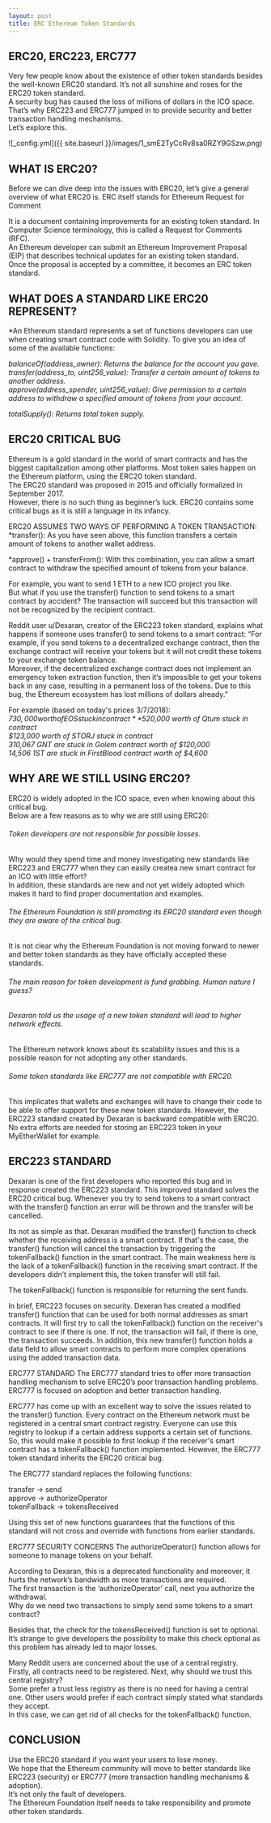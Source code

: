 ```yaml
---
layout: post
title: ERC Ethereum Token Standards 
---
```


 <!-- 
### chat [![Gitter](https://badges.gitter.im/Join%20Chat.svg)](https://gitter.im/wooriapt?utm_source=share-link&utm_medium=link&utm_campaign=share-link)
-->


ERC20, ERC223, ERC777
---

Very few people know about the existence of other token standards besides the well-known ERC20 standard. 
It’s not all sunshine and roses for the ERC20 token standard.  
A security bug has caused the loss of millions of dollars in the ICO space.   
That’s why ERC223 and ERC777 jumped in to provide security and better transaction handling mechanisms.   
Let’s explore this.  

![_config.yml]({{ site.baseurl }}/images/1_smE2TyCcRv8sa0RZY9GSzw.png)  



WHAT IS ERC20?
---
Before we can dive deep into the issues with ERC20, let’s give a general overview of what ERC20 is. 
ERC itself stands for Ethereum Request for Comment

It is a document containing improvements for an existing token standard. 
In Computer Science terminology, this is called a Request for Comments (RFC).  
An Ethereum developer can submit an Ethereum Improvement Proposal (EIP) that describes technical updates for 
an existing token standard.   
Once the proposal is accepted by a committee, it becomes an ERC token standard.  

WHAT DOES A STANDARD LIKE ERC20 REPRESENT?
---
*An Ethereum standard represents a set of functions developers can use when creating smart contract code with Solidity. To give you an idea of some of the available functions:

*balanceOf(address_owner): Returns the balance for the account you gave.*  
*transfer(address_to, uint256_value): Transfer a certain amount of tokens to another address.*  
*approve(address_spender, uint256_value): Give permission to a certain address to withdraw a specified amount of tokens from your account.*  

*totalSupply(): Returns total token supply.*  

ERC20 CRITICAL BUG
---
Ethereum is a gold standard in the world of smart contracts and has the biggest capitalization among other platforms. 
Most token sales happen on the Ethereum platform, using the ERC20 token standard.  
The ERC20 standard was proposed in 2015 and officially formalized in September 2017.   
However, there is no such thing as beginner’s luck. ERC20 contains some critical bugs as it is still a language in its infancy.  

ERC20 ASSUMES TWO WAYS OF PERFORMING A TOKEN TRANSACTION:  
*transfer(): As you have seen above, this function transfers a certain amount of tokens to another wallet address.  

*approve() + transferFrom(): With this combination, you can allow a smart contract to withdraw the specified amount of tokens from your balance. 

For example, you want to send 1 ETH to a new ICO project you like.   
But what if you use the transfer() function to send tokens to a smart contract by accident? The transaction will succeed but this   transaction will not be recognized by the recipient contract.  

Reddit user u/Dexaran, creator of the ERC223 token standard, explains what happens if someone uses transfer() to send tokens to a smart contract: “For example, if you send tokens to a decentralized exchange contract, then the exchange contract will receive your tokens but it will not credit these tokens to your exchange token balance.  
Moreover, if the decentralized exchange contract does not implement an emergency token extraction function, then it’s impossible to get your tokens back in any case, resulting in a permanent loss of the tokens. Due to this bug, the Ethereum ecosystem has lost millions of dollars already.”

For example (based on today's prices 3/7/2018):  
*$730,000 worth of EOS stuck in contract*  
*$520,000 worth of Qtum stuck in contract*  
*$123,000 worth of STORJ stuck in contract*  
*310,067 GNT are stuck in Golem contract worth of $120,000  
14,506 1ST are stuck in FirstBlood contract worth of $4,600*  


WHY ARE WE STILL USING ERC20?
---
ERC20 is widely adopted in the ICO space, even when knowing about this critical bug.  
Below are a few reasons as to why we are still using ERC20:

###### Token developers are not responsible for possible losses.   
Why would they spend time and money investigating new standards like ERC223 and ERC777 when they can easily createa new smart contract for an ICO with little effort?   
In addition, these standards are new and not yet widely adopted which makes it hard to find proper documentation and examples.  

###### The Ethereum Foundation is still promoting its ERC20 standard even though they are aware of the critical bug.   
It is not clear why the Ethereum Foundation is not moving forward to newer and better token standards as they have officially 
accepted these standards.

###### The main reason for token development is fund grabbing. Human nature I guess?  
###### Dexaran told us the usage of a new token standard will lead to higher network effects.   
The Ethereum network knows about its scalability issues and this is a possible reason for not adopting any other standards.

###### Some token standards like ERC777 are not compatible with ERC20.   
This implicates that wallets and exchanges will have to change their code to be able to offer support for these new token standards. However, the ERC223 standard created by Dexaran is backward compatible with ERC20. No extra efforts are needed for storing an ERC223 token in your MyEtherWallet for example.

ERC223 STANDARD
---
Dexaran is one of the first developers who reported this bug and in response created the ERC223 standard. 
This improved standard solves the ERC20 critical bug.
Whenever you try to send tokens to a smart contract with the transfer() function an error will be thrown and the transfer will be cancelled.

Its not as simple as that. Dexaran modified the transfer() function to check whether the receiving address is a smart contract. 
If that's the case, the transfer() function will cancel the transaction by triggering the tokenFallback() function in the smart contract. 
The main weakness here is the lack of a tokenFallback() function in the receiving smart contract. If the developers didn’t implement this, the token transfer will still fail. 

The tokenFallback() function is responsible for returning the sent funds.

In brief, ERC223 focuses on security. 
Dexeran has created a modified transfer() function that can be used for both normal addresses as smart contracts. 
It will first try to call the tokenFallback() function on the receiver's contract to see if there is one. 
If not, the transaction will fail, if there is one, the transaction succeeds. In addition, this new transfer() function holds a data field to allow smart contracts to perform more complex operations using the added transaction data.

ERC777 STANDARD The ERC777 standard tries to offer more transaction handling mechanism to solve ERC20’s poor transaction handling problems. ERC777 is focused on adoption and better transaction handling.

ERC777 has come up with an excellent way to solve the issues related to the transfer() function. Every contract on the 
Ethereum network must be registered in a central smart contract registry. 
Everyone can use this registry to lookup if a certain address supports a certain set of functions. 
So, this would make it possible to first lookup if the receiver's smart contract has a tokenFallback() function implemented. 
However, the ERC777 token standard inherits the ERC20 critical bug.

The ERC777 standard replaces the following functions:

transfer -> send   
approve -> authorizeOperator  
tokenFallback -> tokensReceived  

Using this set of new functions guarantees that the functions of this standard will not cross and override with functions from earlier standards.

ERC777 SECURITY CONCERNS The authorizeOperator() function allows for someone to manage tokens on your behalf.

According to Dexaran, this is a deprecated functionality and moreover, it hurts the network’s bandwidth as more transactions are required.   
The first transaction is the ‘authorizeOperator’ call, next you authorize the withdrawal.   
Why do we need two transactions to simply send some tokens to a smart contract?  

Besides that, the check for the tokensReceived() function is set to optional.   
It’s strange to give developers the possibility to make this check optional as this problem has already led to major losses.

Many Reddit users are concerned about the use of a central registry.   
Firstly, all contracts need to be registered. Next, why should we trust this central registry?   
Some prefer a trust less registry as there is no need for having a central one. Other users would prefer if each contract 
simply stated what standards they accept.   
In this case, we can get rid of all checks for the tokenFallback() function.  

CONCLUSION
----
Use the ERC20 standard if you want your users to lose money.   
We hope that the Ethereum community will move to better standards 
like ERC223 (security) or ERC777 (more transaction handling mechanisms & adoption).   
It’s not only the fault of developers.   
The Ethereum Foundation itself needs to take responsibility and promote other token standards.
